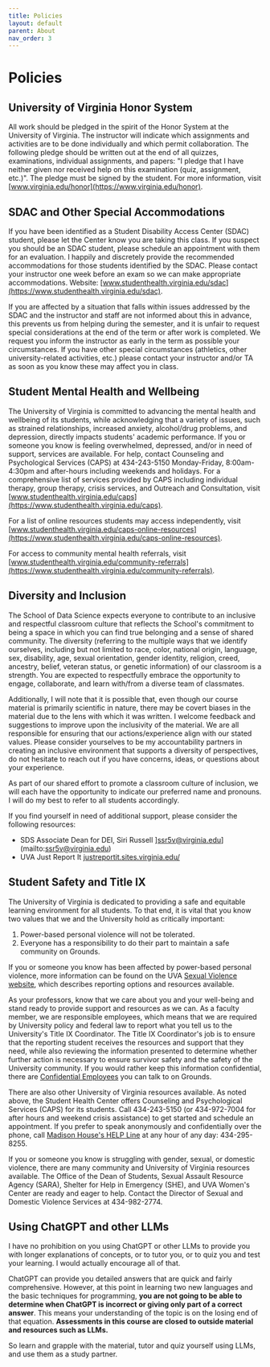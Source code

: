 ```yaml
---
title: Policies
layout: default
parent: About
nav_order: 3
---
```


# Policies

## University of Virginia Honor System

All work should be pledged in the spirit of the Honor System at the University of Virginia. The instructor will indicate which assignments and activities are to be done individually and which permit collaboration. The following pledge should be written out at the end of all quizzes, examinations, individual assignments, and papers: "I pledge that I have neither given nor received help on this examination (quiz, assignment, etc.)". The pledge must be signed by the student. For more information, visit [www.virginia.edu/honor](https://www.virginia.edu/honor).

## SDAC and Other Special Accommodations

If you have been identified as a Student Disability Access Center (SDAC) student, please let the Center know you are taking this class. If you suspect you should be an SDAC student, please schedule an appointment with them for an evaluation. I happily and discretely provide the recommended accommodations for those students identified by the SDAC. Please contact your instructor one week before an exam so we can make appropriate accommodations. Website: [www.studenthealth.virginia.edu/sdac](https://www.studenthealth.virginia.edu/sdac).

If you are affected by a situation that falls within issues addressed by the SDAC and the instructor and staff are not informed about this in advance, this prevents us from helping during the semester, and it is unfair to request special considerations at the end of the term or after work is completed. We request you inform the instructor as early in the term as possible your circumstances. If you have other special circumstances (athletics, other university-related activities, etc.) please contact your instructor and/or TA as soon as you know these may affect you in class.

## Student Mental Health and Wellbeing

The University of Virginia is committed to advancing the mental health and wellbeing of its students, while acknowledging that a variety of issues, such as strained relationships, increased anxiety, alcohol/drug problems, and depression, directly impacts students' academic performance. If you or someone you know is feeling overwhelmed, depressed, and/or in need of support, services are available. For help, contact Counseling and Psychological Services (CAPS) at 434-243-5150 Monday-Friday, 8:00am-4:30pm and after-hours including weekends and holidays. For a comprehensive list of services provided by CAPS including individual therapy, group therapy, crisis services, and Outreach and Consultation, visit [www.studenthealth.virginia.edu/caps](https://www.studenthealth.virginia.edu/caps).

For a list of online resources students may access independently, visit [www.studenthealth.virginia.edu/caps-online-resources](https://www.studenthealth.virginia.edu/caps-online-resources).

For access to community mental health referrals, visit [www.studenthealth.virginia.edu/community-referrals](https://www.studenthealth.virginia.edu/community-referrals).

## Diversity and Inclusion

The School of Data Science expects everyone to contribute to an inclusive and respectful classroom culture that reflects the School's commitment to being a space in which you can find true belonging and a sense of shared community. The diversity (referring to the multiple ways that we identify ourselves, including but not limited to race, color, national origin, language, sex, disability, age, sexual orientation, gender identity, religion, creed, ancestry, belief, veteran status, or genetic information) of our classroom is a strength. You are expected to respectfully embrace the opportunity to engage, collaborate, and learn with/from a diverse team of classmates.

Additionally, I will note that it is possible that, even though our course material is primarily scientific in nature, there may be covert biases in the material due to the lens with which it was written. I welcome feedback and suggestions to improve upon the inclusivity of the material. We are all responsible for ensuring that our actions/experience align with our stated values. Please consider yourselves to be my accountability partners in creating an inclusive environment that supports a diversity of perspectives, do not hesitate to reach out if you have concerns, ideas, or questions about your experience.

As part of our shared effort to promote a classroom culture of inclusion, we will each have the opportunity to indicate our preferred name and pronouns. I will do my best to refer to all students accordingly.

If you find yourself in need of additional support, please consider the following resources:

- SDS Associate Dean for DEI, Siri Russell ]ssr5v@virginia.edu](mailto:ssr5v@virginia.edu)
- UVA Just Report It [justreportit.sites.virginia.edu/](https://justreportit.sites.virginia.edu/)

## Student Safety and Title IX

The University of Virginia is dedicated to providing a safe and equitable learning environment for all students. To that end, it is vital that you know two values that we and the University hold as critically important:

1. Power-based personal violence will not be tolerated.
2. Everyone has a responsibility to do their part to maintain a safe community on Grounds.

If you or someone you know has been affected by power-based personal violence, more information can be found on the UVA [Sexual Violence website](https://eocr.virginia.edu/title-ix), which describes reporting options and resources available.

As your professors, know that we care about you and your well-being and stand ready to provide support and resources as we can. As a faculty member, we are responsible employees, which means that we are required by University policy and federal law to report what you tell us to the University's Title IX Coordinator. The Title IX Coordinator's job is to ensure that the reporting student receives the resources and support that they need, while also reviewing the information presented to determine whether further action is necessary to ensure survivor safety and the safety of the University community. If you would rather keep this information confidential, there are [Confidential Employees](https://eocr.virginia.edu/confidential-employees-and-confidential-resources) you can talk to on Grounds.

There are also other University of Virginia resources available. As noted above, the Student Health Center offers Counseling and Psychological Services (CAPS) for its students. Call 434-243-5150 (or 434-972-7004 for after hours and weekend crisis assistance) to get started and schedule an appointment. If you prefer to speak anonymously and confidentially over the phone, call [Madison House's HELP Line](http://www.helplineuva.com/) at any hour of any day: 434-295-8255.

If you or someone you know is struggling with gender, sexual, or domestic violence, there are many community and University of Virginia resources available. The Office of the Dean of Students, Sexual Assault Resource Agency (SARA), Shelter for Help in Emergency (SHE), and UVA Women's Center are ready and eager to help. Contact the Director of Sexual and Domestic Violence Services at 434-982-2774.

## Using ChatGPT and other LLMs

I have no prohibition on you using ChatGPT or other LLMs to provide you with longer explanations of concepts, or to tutor you, or to quiz you and test your learning. I would actually encourage all of that. 

ChatGPT can provide you detailed answers that are quick and fairly comprehensive. However, at this point in learning two new languages and the basic techniques for programming, **you are not going to be able to determine when ChatGPT is incorrect or giving only part of a correct answer**. This means your understanding  of the topic is on the losing end of that equation. **Assessments in this course are closed to outside material and resources such as LLMs.**

So learn and grapple with the material, tutor and quiz yourself using LLMs, and use them as a study partner.